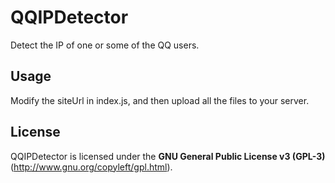 # QQIPDetector

Detect the IP of one or some of the QQ users.
## Usage

Modify the siteUrl in index.js, and then upload all the files to your server.
## License

QQIPDetector is licensed under the **GNU General Public License v3 (GPL-3)** (http://www.gnu.org/copyleft/gpl.html).